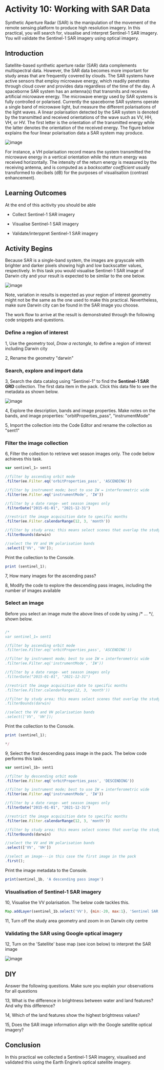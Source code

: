 # Activity 10: Working with SAR Data

Synthetic Aperture Radar (SAR) is the manipulation of the movement of the remote sensing platform to produce high resolution imagery. In this practical, you will search for, visualise and interpret Sentinel-1 SAR imagery. You will validate the Sentinel-1 SAR imagery using optical imagery. 


## Introduction


Satellite-based synthetic aperture radar (SAR) data complements multispectral data. However, the SAR data becomes more important for study areas that are frequently covered by clouds. The SAR systems have active sensors that employ microwave energy, which readily penetrates through cloud cover and provides data regardless of the time of the day. A spaceborne SAR system has an antenna(s) that transmits and receives artificial microwave energy. The microwave energy used by SAR systems is fully controlled or polarised. Currently the spaceborne SAR systems operate a single band of microwave light, but measure the different polarisations of the light waves. A linear polarisation detected by the SAR system is denoted by the transmitted and received orientations of the wave such as VV, HH, VH, or HV. The first letter is the orientation of the transmitted energy while the latter denotes  the orientation of the received energy. The figure below explains the four linear polarisation data a SAR system may produce.



![image](https://github.com/user-attachments/assets/7ab09a24-e2de-443e-a2c2-a1a9a71abd65)




For instance, a VH polarisation record means the system transmitted the microwave energy in a vertical orientation while the return energy was received horizontally. The intensity of the return energy is measured by the receiving antenna, and is computed as a *backscatter coefficient* usually transformed to decibels (dB) for the purposes of visualisation (contrast enhancement).



## Learning Outcomes

At the end of this acitivity you should be able

- Collect Sentinel-1 SAR imagery

- Visualise Sentinel-1 SAR imagery

- Validate/interppret Sentinel-1 SAR imagery



## Activity Begins


Because SAR is a single-band system, the images are grayscale with brighter and darker pixels showing high and low backscatter values, respectively. In this task you would visualise Sentinel-1 SAR image of Darwin city and your result is expected to be similar to the one below. 




![image](https://github.com/user-attachments/assets/bdf4748e-6d4d-4a98-9ed7-7eec95fb15b0)





Note, variation in results is expected as your region of interest geometry might not be the same as the one used to make this practical. Nevertheless, make sure Darwin city can be found in the SAR image you choose.


The work flow to arrive at the result is demonstrated through the following code snippets and questions.


### Define a region of interest

1, Use the geometry tool, *Draw a rectangle*, to define a region of interest including Darwin city

2, Rename the geometry "darwin"


### Search, explore and import data

3, Search the data catalog using "Sentinel-1" to find the **Sentinel-1 SAR GRD** collection. The first data item in the pack. Click this data file to see the metadata as shown below.




![image](https://github.com/user-attachments/assets/580d8b2d-cb72-4661-990e-4e30bdfebdc3)





4, Explore the description, bands and image properties. Make notes on the bands, and image properties: "orbitProperties_pass", "instrumentMode"


5,  Import the collection into the Code Editor and rename the collection as "sent1"


### Filter the image collection


6, Filter the collection to retrieve wet season images only. The code below achieves this task.

```JavaScript
var sentinel_1= sent1

//filter by ascending orbit mode
.filter(ee.Filter.eq('orbitProperties_pass', 'ASCENDING'))

//filter by instrument mode; best to use IW = interferometric wide
.filter(ee.Filter.eq('instrumentMode', 'IW'))

//filter by a date range- wet season images only
.filterDate("2015-01-01", "2021-12-31")

//restrict the image acquisition date to specific months
.filter(ee.Filter.calendarRange(12, 3, 'month'))

//filter by study area; this means select scenes that overlap the study area
.filterBounds(darwin)

//select the VV and VH polarisation bands
.select(['VV', 'VH']);
```

Print the collection to the Console.

```JavaScript
print (sentinel_1);
```


7, How many images for the ascending pass?


8, Modify the code to explore the descending pass images, including the number of images available


### Select an image

Before you select an image mute the above lines of code by using /* ... */, shown below.


```JavaScript

/*
var sentinel_1= sent1

//filter by ascending orbit mode
.filter(ee.Filter.eq('orbitProperties_pass', 'ASCENDING'))

//filter by instrument mode; best to use IW = interferometric wide
.filter(ee.Filter.eq('instrumentMode', 'IW'))

//filter by a date range- wet season images only
.filterDate("2015-01-01", "2021-12-31")

//restrict the image acquisition date to specific months
.filter(ee.Filter.calendarRange(12, 3, 'month'))

//filter by study area; this means select scenes that overlap the study area
.filterBounds(darwin)

//select the VV and VH polarisation bands
.select(['VV', 'VH']);
```

Print the collection to the Console.

```JavaScript
print (sentinel_1);

*/
```


9, Select the first descending pass image in the pack. The below code performs this task.

```JavaScript
var sentinel_1b= sent1

//filter by descending orbit mode
.filter(ee.Filter.eq('orbitProperties_pass', 'DESCENDING'))

//filter by instrument mode; best to use IW = interferometric wide
.filter(ee.Filter.eq('instrumentMode', 'IW'))

//filter by a date range- wet season images only
.filterDate("2015-01-01", "2021-12-31")

//restrict the image acquisition date to specific months
.filter(ee.Filter.calendarRange(12, 3, 'month'))

//filter by study area; this means select scenes that overlap the study area
.filterBounds(darwin)

//select the VV and VH polarisation bands
.select(['VV', 'VH'])

//select an image---in this case the first image in the pack
.first();
```

Print the image metadata to the Console.

```JavaScript
print(sentinel_1b, 'A descending pass image')
```



### Visualisation of Sentinel-1 SAR imagery


10,  Visualise the VV polarisation. The below code tackles this.

```JavaScript
Map.addLayer(sentinel_1b.select('VV'), {min:-20, max:1}, 'Sentinel SAR')
```

11, Turn off the study area geometry and zoom in on Darwin city centre


### Validating the SAR using Google optical imagery

12, Turn on the 'Satellite' base map (see icon below) to interpret the SAR image



![image](https://github.com/user-attachments/assets/48acf018-ea8a-43f5-b296-cd8acc0ed4b3)









## DIY


Answer the following questions. Make sure you explain your observations for all questions <br>


13, What is the difference in brightness between water and land features? And why this difference? <br>


14,  Which of the land features show the highest brightness values? <br>


15, Does the SAR image information align with the Google satellite optical imagery? 




## Conclusion


In this practical we collected a Sentinel-1 SAR imagery, visualised and validated this using the Earth Engine’s optical satellite imagery. 






















